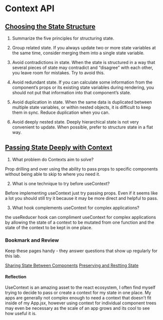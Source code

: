 # Context API

## [Choosing the State Structure](https://react.dev/learn/choosing-the-state-structure)

1.  Summarize the five principles for structuring state.

1.  Group related state. If you always update two or more state variables at the same time, consider merging them into a single state variable.
1.  Avoid contradictions in state. When the state is structured in a way that several pieces of state may contradict and “disagree” with each other, you leave room for mistakes. Try to avoid this.
1.  Avoid redundant state. If you can calculate some information from the component’s props or its existing state variables during rendering, you should not put that information into that component’s state.
1.  Avoid duplication in state. When the same data is duplicated between multiple state variables, or within nested objects, it is difficult to keep them in sync. Reduce duplication when you can.
1.  Avoid deeply nested state. Deeply hierarchical state is not very convenient to update. When possible, prefer to structure state in a flat way.

## [Passing State Deeply with Context](https://react.dev/learn/passing-data-deeply-with-context)

1.  What problem do Contexts aim to solve?

Prop drilling and over using the ability to pass props to specific components without being able to skip to where you need it.

2.  What is one technique to try before useContext?

Before implementing useContext just try passing props. Even if it seems like a lot you should still try it because it may be more direct and helpful to pass.

3.  What hook complements useContext for complex applications?

the useReducer hook can compliment useContext for complex applications by allowing the state of a context to be mutated from one function and the state of the context to be kept in one place.

### Bookmark and Review

Keep these pages handy - they answer questions that show up regularly for this lab.

[Sharing State Between Components](https://react.dev/learn/sharing-state-between-components) [Preserving and Restting State](https://react.dev/learn/preserving-and-resetting-state)

#### Reflection

UseContext is an amazing asset to the react ecosystem, I often find myself trying to decide to pass or create a context for my state in one place. My apps are generally not complex enough to need a context that doesn't fit inside of my App.jsx, however using context for individual component trees may even be necessary as the scale of an app grows and its cool to see how useful it is.

